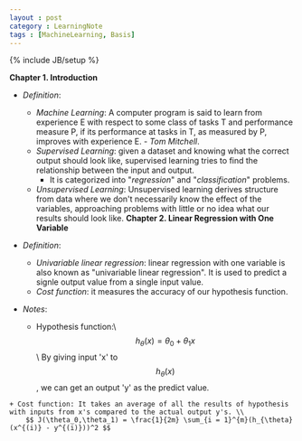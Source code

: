 ```yaml
---
layout : post
category : LearningNote
tags : [MachineLearning, Basis]
---
```

{% include JB/setup %}

**Chapter 1. Introduction**

- *Definition*:
    + *Machine Learning*: A computer program is said to learn from experience E with respect to some class of tasks T and performance measure P, if its performance at tasks in T, as measured by P, improves with experience E. - *Tom Mitchell*.
    + *Supervised Learning*: given a dataset and knowing what the correct output should look like, supervised learning tries to find the relationship between the input and output.
        * It is categorized into "*regression*" and "*classification*" problems.
    + *Unsupervised Learning*: Unsupervised learning derives structure from data where we don't necessarily know the effect of the variables, approaching problems with little or no idea what our results should look like.
**Chapter 2. Linear Regression with One Variable**

- *Definition*:
    + *Univariable linear regression*: linear regression with one variable is also known as "univariable linear regression". It is used to predict a signle output value from a single input value.
    + *Cost function*: it measures the accuracy of our hypothesis function. 
- *Notes*:
    + Hypothesis function:\\
        $$ h_{\theta}(x) = \theta_0 + \theta_1 x$$\\
        By giving input 'x' to $$h_{\theta}(x)$$, we can get an output 'y' as the predict value.
<!--more-->
    + Cost function: It takes an average of all the results of hypothesis with inputs from x's compared to the actual output y's. \\
        $$ J(\theta_0,\theta_1) = \frac{1}{2m} \sum_{i = 1}^{m}(h_{\theta}(x^{(i)} - y^{(i)}))^2 $$